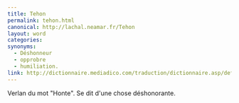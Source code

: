 ```yaml
---
title: Tehon
permalink: tehon.html
canonical: http://lachal.neamar.fr/Tehon
layout: word
categories:
synonyms:
  - Déshonneur
  - opprobre
  - humiliation.
link: http://dictionnaire.mediadico.com/traduction/dictionnaire.asp/definition/honte/2006
---
```


Verlan du mot &quot;Honte&quot;. Se dit d'une chose déshonorante.

